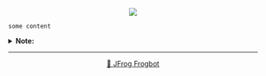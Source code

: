 <div align='center'>

[![](https://raw.githubusercontent.com/jfrog/frogbot/master/resources/v2/vulnerabilitiesFixBannerPR.png)](https://github.com/jfrog/frogbot#readme)

</div>


```
some content
```
<details>
<summary> <b>Note:</b> </summary>


---
<div align='center'>

**Frogbot** also supports **Contextual Analysis, Secret Detection, IaC and SAST Vulnerabilities Scanning**. This features are included as part of the [JFrog Advanced Security](https://jfrog.com/advanced-security) package, which isn't enabled on your system.

</div>


</details>


---
<div align='center'>

[🐸 JFrog Frogbot](https://github.com/jfrog/frogbot#readme)

</div>

